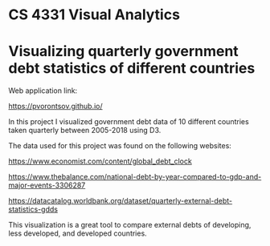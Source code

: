 # CS 4331 Visual Analytics

# Visualizing quarterly government debt statistics of different countries

Web application link:

https://pvorontsov.github.io/

In this project I visualized government debt data of 10 different countries taken quarterly between 2005-2018 using D3.

The data used for this project was found on the following websites: 

https://www.economist.com/content/global_debt_clock

https://www.thebalance.com/national-debt-by-year-compared-to-gdp-and-major-events-3306287

 https://datacatalog.worldbank.org/dataset/quarterly-external-debt-statistics-gdds

This visualization is a great tool to compare external debts of developing, less developed, and developed countries.
